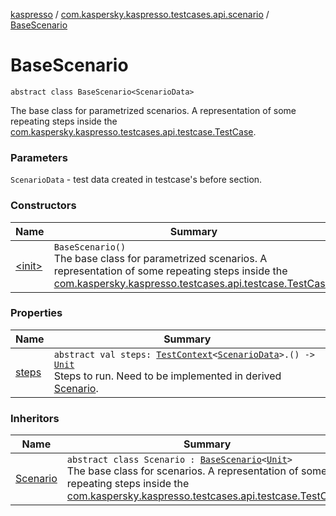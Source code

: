 [kaspresso](../../index.md) / [com.kaspersky.kaspresso.testcases.api.scenario](../index.md) / [BaseScenario](./index.md)

# BaseScenario

`abstract class BaseScenario<ScenarioData>`

The base class for parametrized scenarios. A representation of some repeating steps inside the
[com.kaspersky.kaspresso.testcases.api.testcase.TestCase](../../com.kaspersky.kaspresso.testcases.api.testcase/-test-case/index.md).

### Parameters

`ScenarioData` - test data created in testcase's before section.

### Constructors

| Name | Summary |
|---|---|
| [&lt;init&gt;](-init-.md) | `BaseScenario()`<br>The base class for parametrized scenarios. A representation of some repeating steps inside the [com.kaspersky.kaspresso.testcases.api.testcase.TestCase](../../com.kaspersky.kaspresso.testcases.api.testcase/-test-case/index.md). |

### Properties

| Name | Summary |
|---|---|
| [steps](steps.md) | `abstract val steps: `[`TestContext`](../../com.kaspersky.kaspresso.testcases.core.testcontext/-test-context/index.md)`<`[`ScenarioData`](index.md#ScenarioData)`>.() -> `[`Unit`](https://kotlinlang.org/api/latest/jvm/stdlib/kotlin/-unit/index.html)<br>Steps to run. Need to be implemented in derived [Scenario](../-scenario/index.md). |

### Inheritors

| Name | Summary |
|---|---|
| [Scenario](../-scenario/index.md) | `abstract class Scenario : `[`BaseScenario`](./index.md)`<`[`Unit`](https://kotlinlang.org/api/latest/jvm/stdlib/kotlin/-unit/index.html)`>`<br>The base class for scenarios. A representation of some repeating steps inside the [com.kaspersky.kaspresso.testcases.api.testcase.TestCase](../../com.kaspersky.kaspresso.testcases.api.testcase/-test-case/index.md). |
